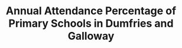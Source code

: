 ---
schema: default
title: Annual Attendance Percentage of Primary Schools in Dumfries and Galloway
organization: Dumfries and Galloway Council
notes: >-
    
resources:
  - name: Annual Attendance Percentage of Primary Schools in Dumfries and Galloway JSON
  - url: >-
      https://api.usmart.io/org/9762f781-5c04-4759-a70b-afc585af1d12/b2b9e26f-0692-4a4f-8a61-1f51e45cbf09/1/urql
  - format: JSON

  - name: Annual Attendance Percentage of Primary Schools in Dumfries and Galloway CSV
  - url: >-
      https://data.usmart.io/org/9762f781-5c04-4759-a70b-afc585af1d12/resource?resourceGUID=6d588204-d094-47e7-82e7-bce532ca2c35
  - format: CSV
license: OGL3
category:

  - Social / Community

  - Children, Schools, Educationmaintainer: Dumfries and Galloway Council
maintainer_email: someone@example.com
---